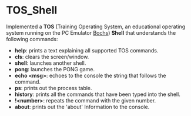 # TOS_Shell

Implemented a **TOS** (Training Operating System, an educational operating system running on the PC Emulator [Bochs](bochs.sourceforge.net)) **Shell** that understands the following commands:
- **help**:       prints a text explaining all supported TOS commands.
- **cls**:        clears the screen/window.
- **shell**:      launches another shell.
- **pong**:       launches the PONG game.
- **echo <msg<msg>>**: echoes to the console the string that follows the command.
- **ps**:         prints out the process table.
- **history**:    prints all the commands that have been typed into the shell.
- **!<number<number>>**:  repeats the command with the given number.
- **about**:      prints out the 'about' Information to the console.
